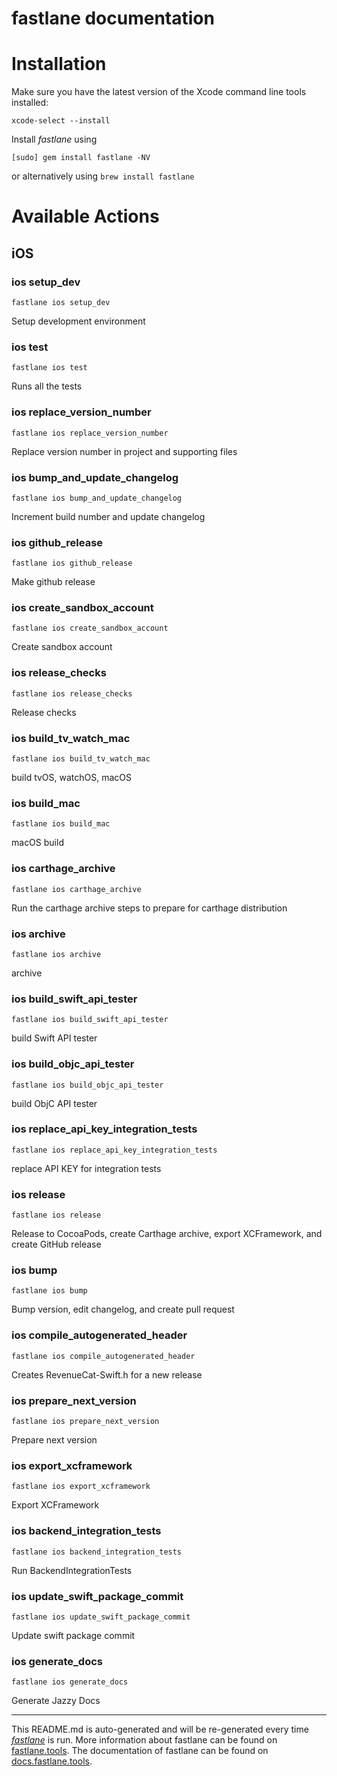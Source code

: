 fastlane documentation
================
# Installation

Make sure you have the latest version of the Xcode command line tools installed:

```
xcode-select --install
```

Install _fastlane_ using
```
[sudo] gem install fastlane -NV
```
or alternatively using `brew install fastlane`

# Available Actions
## iOS
### ios setup_dev
```
fastlane ios setup_dev
```
Setup development environment
### ios test
```
fastlane ios test
```
Runs all the tests
### ios replace_version_number
```
fastlane ios replace_version_number
```
Replace version number in project and supporting files
### ios bump_and_update_changelog
```
fastlane ios bump_and_update_changelog
```
Increment build number and update changelog
### ios github_release
```
fastlane ios github_release
```
Make github release
### ios create_sandbox_account
```
fastlane ios create_sandbox_account
```
Create sandbox account
### ios release_checks
```
fastlane ios release_checks
```
Release checks
### ios build_tv_watch_mac
```
fastlane ios build_tv_watch_mac
```
build tvOS, watchOS, macOS
### ios build_mac
```
fastlane ios build_mac
```
macOS build
### ios carthage_archive
```
fastlane ios carthage_archive
```
Run the carthage archive steps to prepare for carthage distribution
### ios archive
```
fastlane ios archive
```
archive
### ios build_swift_api_tester
```
fastlane ios build_swift_api_tester
```
build Swift API tester
### ios build_objc_api_tester
```
fastlane ios build_objc_api_tester
```
build ObjC API tester
### ios replace_api_key_integration_tests
```
fastlane ios replace_api_key_integration_tests
```
replace API KEY for integration tests
### ios release
```
fastlane ios release
```
Release to CocoaPods, create Carthage archive, export XCFramework, and create GitHub release
### ios bump
```
fastlane ios bump
```
Bump version, edit changelog, and create pull request
### ios compile_autogenerated_header
```
fastlane ios compile_autogenerated_header
```
Creates RevenueCat-Swift.h for a new release
### ios prepare_next_version
```
fastlane ios prepare_next_version
```
Prepare next version
### ios export_xcframework
```
fastlane ios export_xcframework
```
Export XCFramework
### ios backend_integration_tests
```
fastlane ios backend_integration_tests
```
Run BackendIntegrationTests
### ios update_swift_package_commit
```
fastlane ios update_swift_package_commit
```
Update swift package commit
### ios generate_docs
```
fastlane ios generate_docs
```
Generate Jazzy Docs

----

This README.md is auto-generated and will be re-generated every time [_fastlane_](https://fastlane.tools) is run.
More information about fastlane can be found on [fastlane.tools](https://fastlane.tools).
The documentation of fastlane can be found on [docs.fastlane.tools](https://docs.fastlane.tools).
